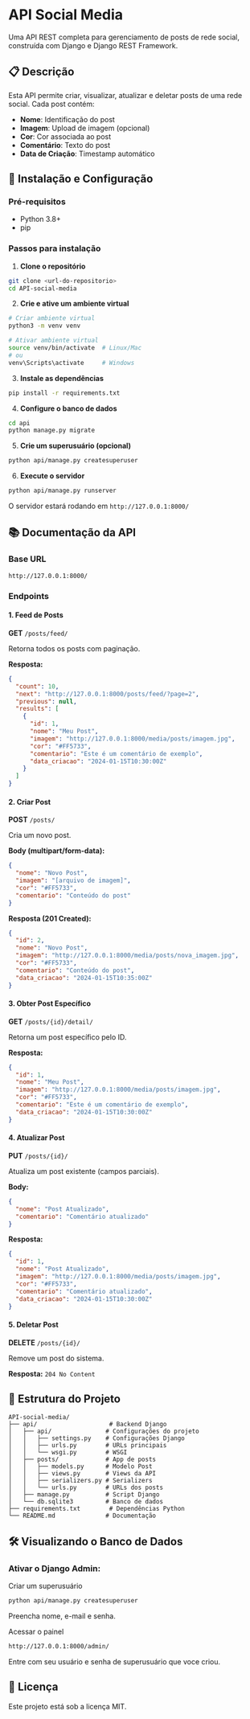 # API Social Media

Uma API REST completa para gerenciamento de posts de rede social, construída com Django e Django REST Framework.

## 📋 Descrição

Esta API permite criar, visualizar, atualizar e deletar posts de uma rede social. Cada post contém:
- **Nome**: Identificação do post
- **Imagem**: Upload de imagem (opcional)
- **Cor**: Cor associada ao post
- **Comentário**: Texto do post
- **Data de Criação**: Timestamp automático

## 🚀 Instalação e Configuração

### Pré-requisitos
- Python 3.8+
- pip

### Passos para instalação

1. **Clone o repositório**
```bash
git clone <url-do-repositorio>
cd API-social-media
```

2. **Crie e ative um ambiente virtual**
```bash
# Criar ambiente virtual
python3 -m venv venv

# Ativar ambiente virtual
source venv/bin/activate  # Linux/Mac
# ou
venv\Scripts\activate     # Windows
```

3. **Instale as dependências**
```bash
pip install -r requirements.txt
```

4. **Configure o banco de dados**
```bash
cd api
python manage.py migrate
```

5. **Crie um superusuário (opcional)**
```bash
python api/manage.py createsuperuser
```

6. **Execute o servidor**
```bash
python api/manage.py runserver
```

O servidor estará rodando em `http://127.0.0.1:8000/`

## 📚 Documentação da API

### Base URL
```
http://127.0.0.1:8000/
```

### Endpoints

#### 1. **Feed de Posts**
**GET** `/posts/feed/`

Retorna todos os posts com paginação.

**Resposta:**
```json
{
  "count": 10,
  "next": "http://127.0.0.1:8000/posts/feed/?page=2",
  "previous": null,
  "results": [
    {
      "id": 1,
      "nome": "Meu Post",
      "imagem": "http://127.0.0.1:8000/media/posts/imagem.jpg",
      "cor": "#FF5733",
      "comentario": "Este é um comentário de exemplo",
      "data_criacao": "2024-01-15T10:30:00Z"
    }
  ]
}
```

#### 2. **Criar Post**
**POST** `/posts/`

Cria um novo post.

**Body (multipart/form-data):**
```json
{
  "nome": "Novo Post",
  "imagem": "[arquivo de imagem]",
  "cor": "#FF5733",
  "comentario": "Conteúdo do post"
}
```

**Resposta (201 Created):**
```json
{
  "id": 2,
  "nome": "Novo Post",
  "imagem": "http://127.0.0.1:8000/media/posts/nova_imagem.jpg",
  "cor": "#FF5733",
  "comentario": "Conteúdo do post",
  "data_criacao": "2024-01-15T10:35:00Z"
}
```

#### 3. **Obter Post Específico**
**GET** `/posts/{id}/detail/`

Retorna um post específico pelo ID.

**Resposta:**
```json
{
  "id": 1,
  "nome": "Meu Post",
  "imagem": "http://127.0.0.1:8000/media/posts/imagem.jpg",
  "cor": "#FF5733",
  "comentario": "Este é um comentário de exemplo",
  "data_criacao": "2024-01-15T10:30:00Z"
}
```

#### 4. **Atualizar Post**
**PUT** `/posts/{id}/`

Atualiza um post existente (campos parciais).

**Body:**
```json
{
  "nome": "Post Atualizado",
  "comentario": "Comentário atualizado"
}
```

**Resposta:**
```json
{
  "id": 1,
  "nome": "Post Atualizado",
  "imagem": "http://127.0.0.1:8000/media/posts/imagem.jpg",
  "cor": "#FF5733",
  "comentario": "Comentário atualizado",
  "data_criacao": "2024-01-15T10:30:00Z"
}
```

#### 5. **Deletar Post**
**DELETE** `/posts/{id}/`

Remove um post do sistema.

**Resposta:** `204 No Content`


## 📝 Estrutura do Projeto

```
API-social-media/
├── api/                    # Backend Django
│   ├── api/               # Configurações do projeto
│   │   ├── settings.py    # Configurações Django
│   │   ├── urls.py        # URLs principais
│   │   └── wsgi.py        # WSGI
│   ├── posts/             # App de posts
│   │   ├── models.py      # Modelo Post
│   │   ├── views.py       # Views da API
│   │   ├── serializers.py # Serializers
│   │   └── urls.py        # URLs dos posts
│   ├── manage.py          # Script Django
│   └── db.sqlite3         # Banco de dados
├── requirements.txt        # Dependências Python
└── README.md              # Documentação
```



## 🛠 Visualizando o Banco de Dados

### Ativar o Django Admin:
Criar um superusuário
```bash
python api/manage.py createsuperuser
```
Preencha nome, e-mail e senha.

Acessar o painel
```bash
http://127.0.0.1:8000/admin/
```
Entre com seu usuário e senha de superusuário que voce criou.

## 📄 Licença

Este projeto está sob a licença MIT.